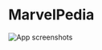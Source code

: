 MarvelPedia
===========
![App screenshots](https://cloud.githubusercontent.com/assets/3193877/4998812/b95efe68-6990-11e4-945d-ed65d476ecf7.jpg)
